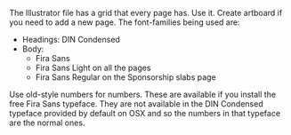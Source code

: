 The Illustrator file has a grid that every page has. Use it. Create
artboard if you need to add a new page. The font-families being used
are:

* Headings: DIN Condensed
* Body:
    * Fira Sans
    * Fira Sans Light on all the pages
    * Fira Sans Regular on the Sponsorship slabs page


Use old-style numbers for numbers. These are available if you install
the free Fira Sans typeface. They are not available in the DIN Condensed
typeface provided by default on OSX and so the numbers in that typeface
are the normal ones.
